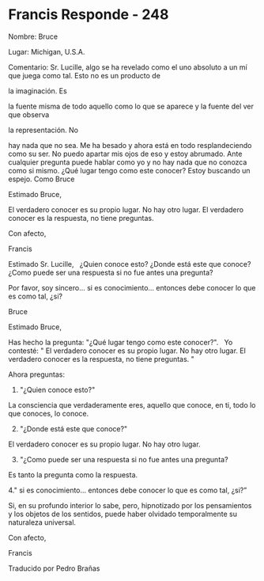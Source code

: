 # Francis Responde - 248

Nombre: Bruce 

Lugar: Michigan, U.S.A. 

Comentario: Sr. Lucille, algo se ha revelado como el uno absoluto a un m&iacute; que juega como tal. Esto no es un producto de 

la imaginaci&oacute;n. Es

 la fuente misma de todo aquello como lo que se aparece y la fuente del ver que observa 

la representaci&oacute;n. No

 hay nada que no sea. Me ha besado y ahora est&aacute; en todo resplandeciendo como su ser. No puedo apartar mis ojos de eso y estoy abrumado. Ante cualquier pregunta puede hablar como yo y no hay nada que no conozca como si mismo. &iquest;Qu&eacute; lugar tengo como este conocer? Estoy buscando un espejo. Como Bruce

Estimado Bruce, 

El verdadero conocer es su propio lugar. No hay otro lugar. El verdadero conocer es la respuesta, no tiene preguntas. 

Con afecto,

Francis

Estimado Sr. Lucille,
&nbsp; 
&iquest;Quien conoce esto? &iquest;Donde est&aacute; este que conoce? &iquest;Como puede ser una respuesta si no fue antes una pregunta?

Por favor, soy sincero... si es conocimiento... entonces debe conocer lo que es como tal, &iquest;si? 

Bruce

Estimado Bruce,

Has hecho la pregunta: &quot;&iquest;Qu&eacute; lugar tengo como este conocer?&quot;.
&nbsp; 
Yo contest&eacute;: &quot; El verdadero conocer es su propio lugar. No hay otro lugar. El verdadero conocer es la respuesta, no tiene preguntas. &quot; 

Ahora preguntas:

1. &quot;&iquest;Quien conoce esto?&quot; 

La consciencia que verdaderamente eres, aquello que conoce, en ti, todo lo que conoces, lo conoce.

2. &quot;&iquest;Donde est&aacute; este que conoce?&quot;

El verdadero conocer es su propio lugar. No hay otro lugar.

3. &quot;&iquest;Como puede ser una respuesta si no fue antes una pregunta?

Es tanto la pregunta como la respuesta.

4.&quot; si es conocimiento... entonces debe conocer lo que es como tal, &iquest;si?&rdquo;

Si, en su profundo interior lo sabe, pero, hipnotizado por los pensamientos y los objetos de los sentidos, puede haber olvidado temporalmente su naturaleza universal.

Con afecto,

Francis

Traducido por Pedro Bra&ntilde;as

